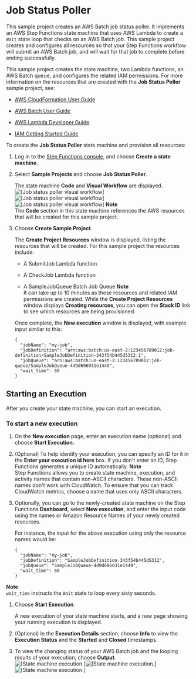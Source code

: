 # Job Status Poller<a name="job-status-poller-sample"></a>

This sample project creates an AWS Batch job status poller\. It implements an AWS Step Functions state machine that uses AWS Lambda to create a `Wait` state loop that checks on an AWS Batch job\. This sample project creates and configures all resources so that your Step Functions workflow will submit an AWS Batch job, and will wait for that job to complete before ending successfully\. 

This sample project creates the state machine, two Lambda functions, an AWS Batch queue, and configures the related IAM permissions\. For more information on the resources that are created with the **Job Status Poller** sample project, see:

+ [AWS CloudFormation User Guide](http://docs.aws.amazon.com/AWSCloudFormation/latest/UserGuide/)

+ [AWS Batch User Guide](http://docs.aws.amazon.com/batch/latest/userguide/)

+ [AWS Lambda Developer Guide](http://docs.aws.amazon.com/lambda/latest/dg/)

+ [IAM Getting Started Guide](http://docs.aws.amazon.com/IAM/latest/GettingStartedGuide/)

To create the **Job Status Poller** state machine and provision all resources:

1. Log in to the [Step Functions console](https://console.aws.amazon.com/states/home?region=us-east-1#/), and choose **Create a state machine**\.

1. Select **Sample Projects** and choose **Job Status Poller**\.

   The state machine **Code** and **Visual Workflow** are displayed\.  
![\[Job status poller visual workflow\]](http://docs.aws.amazon.com/step-functions/latest/dg/images/tutorial-create-state-machine-job-status-poller-preview.png)![\[Job status poller visual workflow\]](http://docs.aws.amazon.com/step-functions/latest/dg/)![\[Job status poller visual workflow\]](http://docs.aws.amazon.com/step-functions/latest/dg/)
**Note**  
The **Code** section in this state machine references the AWS resources that will be created for this sample project\.

1. Choose **Create Sample Project**\.

   The **Create Project Resources** window is displayed, listing the resources that will be created\. For this sample project the resources include:

   + A SubmitJob Lambda function

   + A CheckJob Lambda function

   + A SampleJobQueue Batch Job Queue
**Note**  
It can take up to 10 minutes as these resources and related IAM permissions are created\. While the **Create Project Resources** window displays **Creating resources**, you can open the **Stack ID** link to see which resources are being provisioned\.

   Once complete, the **New execution** window is displayed, with example input similar to this:

   ```
   {
     "jobName": "my-job",
     "jobDefinition": "arn:aws:batch:us-east-2:123456789012:job-definition/SampleJobDefinition-343f54b445d5312:1",
     "jobQueue": "arn:aws:batch:us-east-2:123456789012:job-queue/SampleJobQueue-4d9d696031e1449",
     "wait_time": 60
   }
   ```

## Starting an Execution<a name="job-status-poller-start-execution"></a>

After you create your state machine, you can start an execution\.

### To start a new execution<a name="create-job-status-poller-state-machine-start-execution"></a>

1. On the **New execution** page, enter an execution name \(optional\) and choose **Start Execution\.**

1. \(Optional\) To help identify your execution, you can specify an ID for it in the **Enter your execution id here** box\. If you don't enter an ID, Step Functions generates a unique ID automatically\.
**Note**  
Step Functions allows you to create state machine, execution, and activity names that contain non\-ASCII characters\. These non\-ASCII names don't work with CloudWatch\. To ensure that you can track CloudWatch metrics, choose a name that uses only ASCII characters\.

1. Optionally, you can go to the newly\-created state machine on the Step Functions **Dashboard**, select **New execution**, and enter the input code using the names or Amazon Resource Names of your newly created resources\.

   For instance, the input for the above execution using only the resource names would be:

   ```
   {
     "jobName": "my-job",
     "jobDefinition": "SampleJobDefinition-343f54b445d5312",
     "jobQueue": "SampleJobQueue-4d9d696031e1449",
     "wait_time": 60
   }
   ```
**Note**  
`wait_time` instructs the `Wait` state to loop every sixty seconds\.

1. Choose **Start Execution**\.

   A new execution of your state machine starts, and a new page showing your running execution is displayed\.

1. \(Optional\) In the **Execution Details** section, choose **Info** to view the **Execution Status** and the **Started** and **Closed** timestamps\.

1. To view the changing status of your AWS Batch job and the looping results of your execution, choose **Output**\.  
![\[State machine execution.\]](http://docs.aws.amazon.com/step-functions/latest/dg/images/tutorial-console-job-status-poller-state-machine-execution-output.png)![\[State machine execution.\]](http://docs.aws.amazon.com/step-functions/latest/dg/)![\[State machine execution.\]](http://docs.aws.amazon.com/step-functions/latest/dg/)